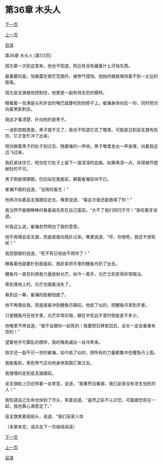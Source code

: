 <h1>第36章   木头人</h1>
            <div><p><a href="./106_%E7%AC%AC36%E7%AB%A0_%E6%9C%A8%E5%A4%B4%E4%BA%BA.md">下一页</a></p><p><a href="./104_%E7%AC%AC35%E7%AB%A0_%E7%9F%B3%E7%A2%91.md">上一页</a></p><p><a href="../">目录</a></p></div>
            <div><p>第36章   木头人 (第1/3页)</p><p>因为第一次到这里来，他也不知道，附近有没有藏着什么可怕东西。</p><p>最重要的是，怕暴露在银芒范围外，被煞气侵蚀，他始终跟我保持着不到一丈远的距离。</p><p>因为巫支旗被他控制住，他更是一副有恃无恐的模样。</p><p>眼看着一张满是尖利牙齿的嘴巴就要咬到他脖子上。崔瀚身体向后一仰，同时短剑向着黑影刺去。</p><p>我这才看清楚，扑向他的是黑子。</p><p>一进到宫殿里面，黑子就不见了，我也不知道它去了哪里。可能是见到巫支旗有危险，它才急忙冲了出来。</p><p>短剑擦着黑子的肚子划过去，随着嗤的一声响，黑子嘴里发出一声哀嚎，向着我这边飞过来。</p><p>我赶紧扶住它，短剑在它肚子上留下一道深深的血痕。如果再深一点，非得被开膛破肚的不可。</p><p>黑子倒是很硬朗，仍旧站在我面前，朝着崔瀚狂吠不已。</p><p>崔瀚不屑的说道，“没用的畜生！”</p><p>他再次向着巫支旗跟前走去，嘴里说道，“看这次谁还能救得了你！”</p><p>我当然不能眼睁睁的看着祖先死在自己面前。“大不了我们同归于尽！”我咬着牙说道。</p><p>听我这么说，崔瀚忽然明白了我的意思。</p><p>他不再理会巫支旗，而是直接向我扑过来。嘴里说道，“哼，你想死，我还不想死呢！”</p><p>我恶狠狠的说道，“死不死已经由不得你了！”</p><p>眼看着他就要扑到我面前，我赶紧把手里的鲤鱼丹扔了出去。</p><p>鲤鱼丹一直在利用我力量放射光芒，如今一离手，光芒立刻变得非常暗淡。</p><p>等到落地上时，光芒也跟着消失了。</p><p>看到这一幕，崔瀚的脸都扭曲了。</p><p>他不再理会我，而是直接冲到鲤鱼丹跟前。他疯了似的，把鲤鱼丹拿到手里。</p><p>只是鲤鱼丹在他手里，光芒异常灰暗，跟在辛宏远手里时倒是差不多少。</p><p>他嘴里不停说道，“我不会跟你一起死的！我要把石碑拿回去，会长一定会重重有赏的！”</p><p>望着他手忙脚乱的模样，我的嘴角漏出一丝冷笑来。</p><p>刚才还一副不可一世的崔瀚，如今疯了似的，把所有的力量都集中在鲤鱼丹上面。</p><p>我能看到，黑色煞气正向他身体周围汇聚过去。</p><p>我慢慢的走到巫支旗跟前。</p><p>巫支旗脸上仍旧带着一丝笑意，说道，“我果然没看错，我们巫家没有贪生怕死的人！”</p><p>我知道自己生命也快到了尽头，笑着说道，“虽然之前不认识您，可能跟您死在一起，我也算心满意足了。”</p><p>巫支旗笑着摇摇头，说道，“我们巫家人体</p><p>（本章未完，请点击下一页继续阅读）</p></div>
            <div><p><a href="./106_%E7%AC%AC36%E7%AB%A0_%E6%9C%A8%E5%A4%B4%E4%BA%BA.md">下一页</a></p><p><a href="./104_%E7%AC%AC35%E7%AB%A0_%E7%9F%B3%E7%A2%91.md">上一页</a></p><p><a href="../">目录</a></p></div>